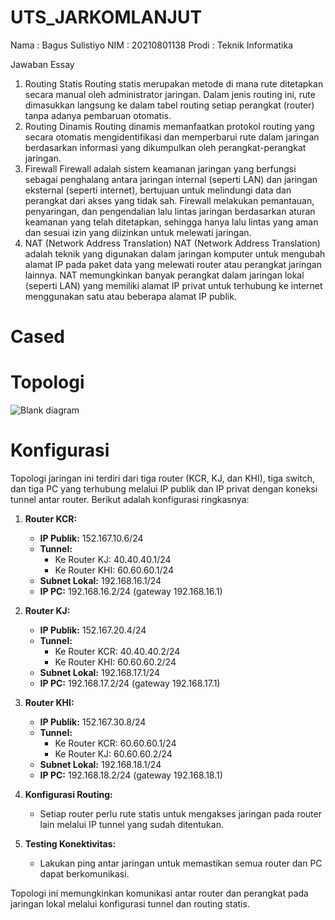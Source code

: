 # UTS_JARKOMLANJUT
Nama : Bagus Sulistiyo NIM : 20210801138 Prodi : Teknik Informatika

Jawaban Essay

1. Routing Statis Routing statis merupakan metode di mana rute ditetapkan secara manual oleh administrator jaringan. Dalam jenis routing ini, rute dimasukkan langsung ke dalam tabel routing setiap perangkat (router) tanpa adanya pembaruan otomatis.
2. Routing Dinamis Routing dinamis memanfaatkan protokol routing yang secara otomatis mengidentifikasi dan memperbarui rute dalam jaringan berdasarkan informasi yang dikumpulkan oleh perangkat-perangkat jaringan.
3. Firewall Firewall adalah sistem keamanan jaringan yang berfungsi sebagai penghalang antara jaringan internal (seperti LAN) dan jaringan eksternal (seperti internet), bertujuan untuk melindungi data dan perangkat dari akses yang tidak sah. Firewall melakukan pemantauan, penyaringan, dan pengendalian lalu lintas jaringan berdasarkan aturan keamanan yang telah ditetapkan, sehingga hanya lalu lintas yang aman dan sesuai izin yang diizinkan untuk melewati jaringan.
4. NAT (Network Address Translation) NAT (Network Address Translation) adalah teknik yang digunakan dalam jaringan komputer untuk mengubah alamat IP pada paket data yang melewati router atau perangkat jaringan lainnya. NAT memungkinkan banyak perangkat dalam jaringan lokal (seperti LAN) yang memiliki alamat IP privat untuk terhubung ke internet menggunakan satu atau beberapa alamat IP publik.


# Cased

# Topologi 
![Blank diagram](https://github.com/user-attachments/assets/4192ba03-148a-4d7b-8e69-92be817d128c)

# Konfigurasi 
Topologi jaringan ini terdiri dari tiga router (KCR, KJ, dan KHI), tiga switch, dan tiga PC yang terhubung melalui IP publik dan IP privat dengan koneksi tunnel antar router. Berikut adalah konfigurasi ringkasnya:

1. **Router KCR:**
   - **IP Publik:** 152.167.10.6/24
   - **Tunnel:** 
     - Ke Router KJ: 40.40.40.1/24
     - Ke Router KHI: 60.60.60.1/24
   - **Subnet Lokal:** 192.168.16.1/24
   - **IP PC:** 192.168.16.2/24 (gateway 192.168.16.1)

2. **Router KJ:**
   - **IP Publik:** 152.167.20.4/24
   - **Tunnel:**
     - Ke Router KCR: 40.40.40.2/24
     - Ke Router KHI: 60.60.60.2/24
   - **Subnet Lokal:** 192.168.17.1/24
   - **IP PC:** 192.168.17.2/24 (gateway 192.168.17.1)

3. **Router KHI:**
   - **IP Publik:** 152.167.30.8/24
   - **Tunnel:**
     - Ke Router KCR: 60.60.60.1/24
     - Ke Router KJ: 60.60.60.2/24
   - **Subnet Lokal:** 192.168.18.1/24
   - **IP PC:** 192.168.18.2/24 (gateway 192.168.18.1)

4. **Konfigurasi Routing:**
   - Setiap router perlu rute statis untuk mengakses jaringan pada router lain melalui IP tunnel yang sudah ditentukan.

5. **Testing Konektivitas:**
   - Lakukan ping antar jaringan untuk memastikan semua router dan PC dapat berkomunikasi.

Topologi ini memungkinkan komunikasi antar router dan perangkat pada jaringan lokal melalui konfigurasi tunnel dan routing statis.
